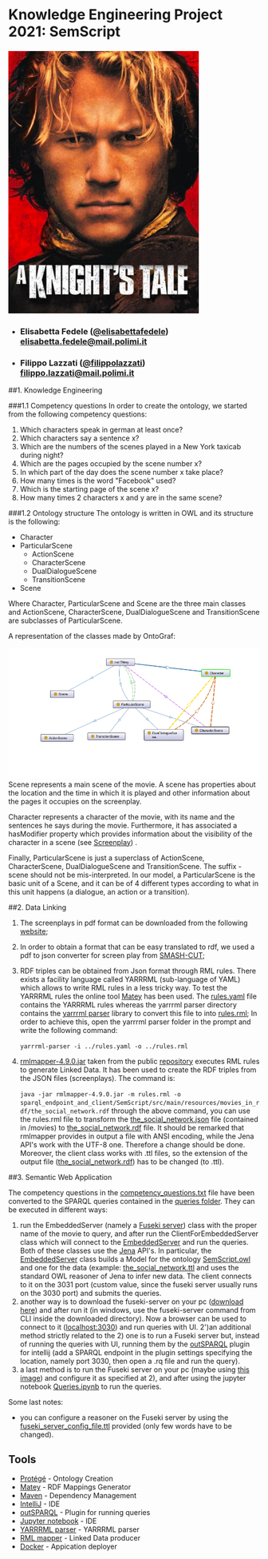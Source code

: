 # Knowledge Engineering Project 2021: SemScript

![logo.png](Resources/logo.png)


- ###  Elisabetta Fedele  ([@elisabettafedele](https://github.com/elisabettafedele)) <br> elisabetta.fedele@mail.polimi.it
- ###  Filippo Lazzati ([@filippolazzati](https://github.com/filippolazzati)) <br> filippo.lazzati@mail.polimi.it



##1. Knowledge Engineering

###1.1 Competency questions
In order to create the ontology, we started from the following competency questions:

1) Which characters speak in german at least once?
2) Which characters say a sentence x?
3) Which are the numbers of the scenes played in a New York taxicab during night?
4) Which are the pages occupied by the scene number x?
5) In which part of the day does the scene number x take place?
6) How many times is the word "Facebook" used?
7) Which is the starting page of the scene x?
8) How many times 2 characters x and y are in the same scene?

###1.2 Ontology structure
The ontology is written in OWL and its structure is the following:
- Character
- ParticularScene
  - ActionScene
  - CharacterScene
  - DualDialogueScene
  - TransitionScene
- Scene

Where Character, ParticularScene and Scene are the three main classes and ActionScene, CharacterScene, DualDialogueScene and TransitionScene are subclasses of ParticularScene. 

A representation of the classes made by OntoGraf:

![ontology.png](Resources/ontology.png)
Scene represents a main scene of the movie. 
A scene has properties about the location and the time in which
it is played and other information about the pages it occupies on the screenplay.

Character represents a character of the movie, with its name and the sentences he says during the movie.
Furthermore, it has associated a hasModifier property which provides information about the visibility of
the character in a scene (see [Screenplay](https://en.wikipedia.org/wiki/Screenplay)) .

Finally, ParticularScene is just a superclass of ActionScene, CharacterScene, DualDialogueScene and TransitionScene.
The suffix -scene should not be mis-interpreted. In our model, a ParticularScene is the basic unit of a Scene, and
it can be of 4 different types according to what in this unit happens (a dialogue, an action or a transition).



##2. Data Linking

1) The screenplays in pdf format can be downloaded from the following [website](https://www.scriptslug.com/);
2) In order to obtain a format that can be easy translated to rdf, we used a pdf to json converter for screen play from [SMASH-CUT](https://github.com/SMASH-CUT/screenplay-pdf-to-json);
3) RDF triples can be obtained from Json format through RML rules. There exists a facility language called YARRRML
   (sub-language of YAML) which allows to write RML rules in a less tricky way. To test the YARRRML rules the
   online tool [Matey](https://rml.io/yarrrml/matey/) has been used. The [rules.yaml](rules.yaml) file contains the
   YARRRML rules whereas the yarrrml parser directory contains the [yarrrml parser](https://github.com/RMLio/yarrrml-parser) library
   to convert this file to into [rules.rml](rules.rml); 
   In order to achieve this, open the yarrrml parser folder in the prompt and write the following command:
   
   `yarrrml-parser -i ../rules.yaml -o ../rules.rml`

4) [rmlmapper-4.9.0.jar](rmlmapper-4.9.0.jar) taken from the public [repository](https://github.com/RMLio/rmlmapper-java) executes RML rules to generate Linked Data.
   It has been used to create the RDF triples from the JSON files (screenplays).
   The command is:
   
   `java -jar rmlmapper-4.9.0.jar -m rules.rml -o sparql_endpoint_and_client/SemScript/src/main/resources/movies_in_rdf/the_social_network.rdf`
   through the above command, you can use the rules.rml file to transform the [the_social_network.json](https://github.com/elisabettafedele/KeProjectSemScript/blob/main/sparql_endpoint_and_client/SemScript/src/main/resources/movies_in_rdf/the_social_network.ttl)
   file (contained in /movies) to [the_social_network.rdf](https://github.com/elisabettafedele/KeProjectSemScript/blob/main/movies/the_social_network.json) file.
   It should be remarked that rmlmapper provides in output a file with ANSI encoding, while the Jena API's
   work with the UTF-8 one. Therefore a change should be done. Moreover, the client class works with .ttl files,
   so the extension of the output file ([the_social_network.rdf](https://github.com/elisabettafedele/KeProjectSemScript/blob/main/sparql_endpoint_and_client/SemScript/src/main/resources/movies_in_rdf/the_social_network.ttl)) has to be changed (to .ttl).
   
##3. Semantic Web Application

The competency questions in the [competency_questions.txt](https://github.com/elisabettafedele/KeProjectSemScript/blob/main/competency%20questions.txt) file have been converted to the SPARQL queries contained
in the [queries folder](https://github.com/elisabettafedele/KeProjectSemScript/tree/main/sparql_endpoint_and_client/SemScript/src/main/resources/queries). They can be executed in different ways:
1) run the EmbeddedServer (namely a [Fuseki server](https://jena.apache.org/documentation/fuseki2/)) class with the proper name of the movie to query, and after run the ClientForEmbeddedServer
   class which will connect to the [EmbeddedServer](https://github.com/elisabettafedele/KeProjectSemScript/blob/main/sparql_endpoint_and_client/SemScript/src/main/java/it/polimi/ke/embedded_client_server/EmbeddedServer.java) and run the queries. Both of these classes use the [Jena](https://jena.apache.org/) API's.
   In particular, the [EmbeddedServer](https://github.com/elisabettafedele/KeProjectSemScript/blob/main/sparql_endpoint_and_client/SemScript/src/main/java/it/polimi/ke/embedded_client_server/EmbeddedServer.java) class builds a Model for the ontology [SemScript.owl](https://github.com/elisabettafedele/KeProjectSemScript/blob/main/SemScript.owl) and one for the data
   (example: [the_social_network.ttl](https://github.com/elisabettafedele/KeProjectSemScript/blob/main/sparql_endpoint_and_client/SemScript/src/main/resources/movies_in_rdf/the_social_network.ttl) and uses the standard OWL reasoner of Jena to infer new data. The client connects
   to it on the 3031 port (custom value, since the fuseki server usually runs on the 3030 port) and submits the queries.
2) another way is to download the fuseki-server on your pc ([download here](https://jena.apache.org/download/index.cgi)) and after run
   it (in windows, use the fuseki-server command from CLI inside the downloaded directory). Now a browser can be used
   to connect to it ([localhost:3030](http://localhost:3030/)) and run queries with UI.
2')an additional method strictly related to the 2) one is to run a Fuseki server but, instead of running the queries
   with UI, running them by the [outSPARQL](https://plugins.jetbrains.com/plugin/16503-outsparql) plugin for intellij
   (add a SPARQL endpoint in the plugin settings specifying the location, namely port 3030, then open a .rq file 
   and run the query).
3) a last method is to run the Fuseki server on your pc (maybe using [this image](https://hub.docker.com/r/stain/jena-fuseki))
   and configure it as specified at 2), and after using the jupyter notebook [Queries.ipynb](https://github.com/elisabettafedele/KeProjectSemScript/blob/main/Queries.ipynb) to run the queries.

Some last notes:
- you can configure a reasoner on the Fuseki server by using the [fuseki_server_config_file.ttl](https://github.com/elisabettafedele/KeProjectSemScript/blob/main/fuseki_server_config_file.ttl) provided (only
  few  words have to be changed).
  


## Tools

* [Protégé](https://protege.stanford.edu) - Ontology Creation
* [Matey](https://rml.io/yarrrml/matey/) - RDF Mappings Generator
* [Maven](https://maven.apache.org/) - Dependency Management
* [IntelliJ](https://www.jetbrains.com/idea/) - IDE
* [outSPARQL](https://plugins.jetbrains.com/plugin/16503-outsparql) - Plugin for running queries
* [Jupyter notebook](https://jupyter.org/) - IDE
* [YARRRML parser](https://github.com/RMLio/yarrrml-parser) - YARRRML parser
* [RML mapper](https://github.com/RMLio/rmlmapper-java) - Linked Data producer
* [Docker](https://www.docker.com/) - Appication deployer


